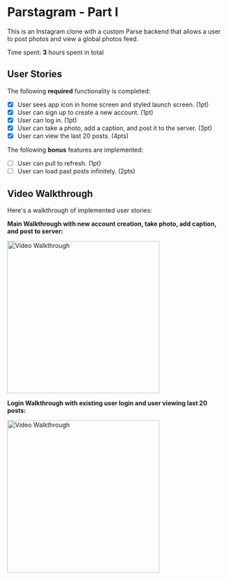 # Parstagram - Part I

This is an Instagram clone with a custom Parse backend that allows a user to post photos and view a global photos feed.

Time spent: **3** hours spent in total

## User Stories

The following **required** functionality is completed:

- [x] User sees app icon in home screen and styled launch screen. (1pt)
- [x] User can sign up to create a new account. (1pt)
- [x] User can log in. (1pt)
- [x] User can take a photo, add a caption, and post it to the server. (3pt)
- [x] User can view the last 20 posts. (4pts)

The following **bonus** features are implemented:

- [ ] User can pull to refresh. (1pt)
- [ ] User can load past posts infinitely. (2pts)

## Video Walkthrough

Here's a walkthrough of implemented user stories:

**Main Walkthrough with new account creation, take photo, add caption, and post to server:**

<img src='main_demo.gif' title='Main Video Walkthrough' width='350' alt='Video Walkthrough' />

**Login Walkthrough with existing user login and user viewing last 20 posts:**

<img src='login_demo.gif' title='Login Video Walkthrough' width='350' alt='Video Walkthrough' />
